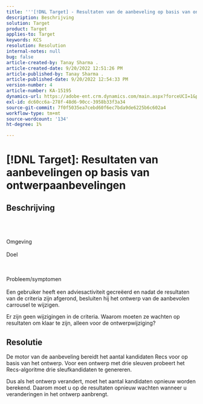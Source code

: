 ```yaml
---
title: '''[!DNL Target] - Resultaten van de aanbeveling op basis van ontwerpaanbevelingen"'
description: Beschrijving
solution: Target
product: Target
applies-to: Target
keywords: KCS
resolution: Resolution
internal-notes: null
bug: false
article-created-by: Tanay Sharma .
article-created-date: 9/20/2022 12:51:26 PM
article-published-by: Tanay Sharma .
article-published-date: 9/20/2022 12:54:33 PM
version-number: 4
article-number: KA-15195
dynamics-url: https://adobe-ent.crm.dynamics.com/main.aspx?forceUCI=1&pagetype=entityrecord&etn=knowledgearticle&id=34eb26ea-e238-ed11-9db1-002248086735
exl-id: dc60cc6a-278f-48d6-90cc-3958b33f3a34
source-git-commit: 7f0f5035ea7cebd60f6ec7bda9de6225b6c602a4
workflow-type: tm+mt
source-wordcount: '134'
ht-degree: 1%

---
```


# [!DNL Target]: Resultaten van aanbevelingen op basis van ontwerpaanbevelingen

## Beschrijving

<br><br><br>Omgeving<br><br>
Doel


<br><br>Probleem/symptomen<br><br>
Een gebruiker heeft een adviesactiviteit gecreëerd en nadat de resultaten van de criteria zijn afgerond, besluiten hij het ontwerp van de aanbevolen carrousel te wijzigen.



Er zijn geen wijzigingen in de criteria. Waarom moeten ze wachten op resultaten om klaar te zijn, alleen voor de ontwerpwijziging?


## Resolutie


De motor van de aanbeveling bereidt het aantal kandidaten Recs voor op basis van het ontwerp. Voor een ontwerp met drie sleuven probeert het Recs-algoritme drie sleufkandidaten te genereren.

Dus als het ontwerp verandert, moet het aantal kandidaten opnieuw worden berekend. Daarom moet u op de resultaten opnieuw wachten wanneer u veranderingen in het ontwerp aanbrengt.
